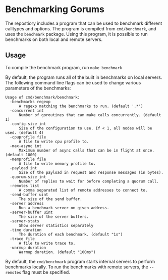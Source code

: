 # Benchmarking Gorums

The repostiory includes a program that can be used to benchmark different calltypes and options.
The program is compiled from `cmd/benchmark`, and uses the `benchmark` package.
Using this program, it is possible to run benchmarks on both local and remote servers.

## Usage

To compile the benchmark program, run `make benchmark`

By default, the program runs all of the built in benchmarks on local servers.
The following command line flags can be used to change various parameters of the benchmarks:

```text
Usage of cmd/benchmark/benchmark:
  -benchmarks regexp
      A regexp matching the benchmarks to run. (default '.*')
  -concurrent int
      Number of goroutines that can make calls concurrently. (default 1)
  -config-size int
      Size of the configuration to use. If < 1, all nodes will be used. (default 4)
  -cpuprofile file
      A file to write cpu profile to.
  -max-async int
      Maximum number of async calls that can be in flight at once. (default 1000)
  -memprofile file
      A file to write memory profile to.
  -payload int
      Size of the payload in request and response messages (in bytes).
  -quorum-size int
      Number of replies to wait for before completing a quorum call.
  -remotes list
      A comma separated list of remote addresses to connect to.
  -send-buffer uint
      The size of the send buffer.
  -server address
      Run a benchmark server on given address.
  -server-buffer uint
      The size of the server buffers.
  -server-stats
      Show server statistics separately
  -time duration
      The duration of each benchmark. (default "1s")
  -trace file
      A file to write trace to.
  -warmup duration
      Warmup duration. (default "100ms")
```

By default, the `cmd/benchmark` program starts internal servers to perform benchmarks locally.
To run the benchmarks with remote servers, the `--remotes` flag must be specified.
